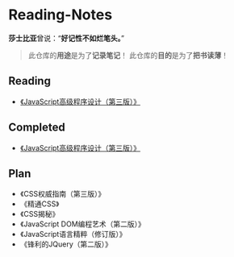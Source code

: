 # Reading-Notes
**莎士比亚**曾说：“**好记性不如烂笔头。**”
> 此仓库的**用途**是为了**记录笔记**！
> 此仓库的**目的**是为了**把书读薄**！

## Reading
- [《JavaScript高级程序设计（第三版）》](https://github.com/deardirks/Reading-Notes/tree/master/%E3%80%8AJavaScript%E9%AB%98%E7%BA%A7%E7%A8%8B%E5%BA%8F%E8%AE%BE%E8%AE%A1%EF%BC%88%E7%AC%AC%E4%B8%89%E7%89%88%EF%BC%89%E3%80%8B)

## Completed
- [《JavaScript高级程序设计（第三版）》](https://github.com/deardirks/Reading-Notes/tree/master/%E3%80%8AJavaScript%E9%AB%98%E7%BA%A7%E7%A8%8B%E5%BA%8F%E8%AE%BE%E8%AE%A1%EF%BC%88%E7%AC%AC%E4%B8%89%E7%89%88%EF%BC%89%E3%80%8B)

## Plan
- 《CSS权威指南（第三版）》
- 《精通CSS》
- 《CSS揭秘》
- 《JavaScript DOM编程艺术（第二版）》
- 《JavaScript语言精粹（修订版）》
- 《锋利的JQuery（第二版）》
